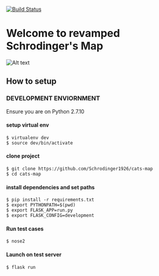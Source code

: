 [![Build Status](https://travis-ci.org/Schrodinger1926/cats-map.svg?branch=master)](https://travis-ci.org/Schrodinger1926/cats-map)


# Welcome to revamped Schrodinger's Map

![Alt text](/assets/map.png?raw=true)


## How to setup

### DEVELOPMENT ENVIORNMENT

Ensure you are on Python 2.7.10

#### setup virtual env
```
$ virtualenv dev
$ source dev/bin/activate

```

#### clone project
```
$ git clone https://github.com/Schrodinger1926/cats-map
$ cd cats-map
```

#### install dependencies and set paths
```
$ pip install -r requirements.txt
$ export PYTHONPATH=$(pwd)
$ export FLASK_APP=run.py
$ export FLASK_CONFIG=development
```

#### Run test cases

`$ nose2`

#### Launch on test server
`$ flask run`




